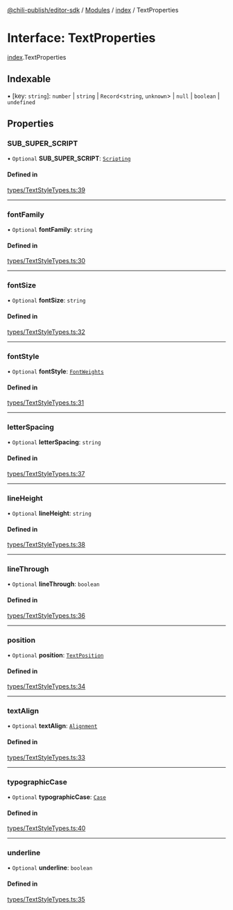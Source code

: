 [@chili-publish/editor-sdk](../README.md) / [Modules](../modules.md) / [index](../modules/index.md) / TextProperties

# Interface: TextProperties

[index](../modules/index.md).TextProperties

## Indexable

▪ [key: `string`]: `number` \| `string` \| `Record`<`string`, `unknown`\> \| ``null`` \| `boolean` \| `undefined`

## Properties

### SUB\_SUPER\_SCRIPT

• `Optional` **SUB\_SUPER\_SCRIPT**: [`Scripting`](../enums/index.Scripting.md)

#### Defined in

[types/TextStyleTypes.ts:39](https://github.com/chili-publish/editor-sdk/blob/c6e096c/types/TextStyleTypes.ts#L39)

___

### fontFamily

• `Optional` **fontFamily**: `string`

#### Defined in

[types/TextStyleTypes.ts:30](https://github.com/chili-publish/editor-sdk/blob/c6e096c/types/TextStyleTypes.ts#L30)

___

### fontSize

• `Optional` **fontSize**: `string`

#### Defined in

[types/TextStyleTypes.ts:32](https://github.com/chili-publish/editor-sdk/blob/c6e096c/types/TextStyleTypes.ts#L32)

___

### fontStyle

• `Optional` **fontStyle**: [`FontWeights`](../enums/index.FontWeights.md)

#### Defined in

[types/TextStyleTypes.ts:31](https://github.com/chili-publish/editor-sdk/blob/c6e096c/types/TextStyleTypes.ts#L31)

___

### letterSpacing

• `Optional` **letterSpacing**: `string`

#### Defined in

[types/TextStyleTypes.ts:37](https://github.com/chili-publish/editor-sdk/blob/c6e096c/types/TextStyleTypes.ts#L37)

___

### lineHeight

• `Optional` **lineHeight**: `string`

#### Defined in

[types/TextStyleTypes.ts:38](https://github.com/chili-publish/editor-sdk/blob/c6e096c/types/TextStyleTypes.ts#L38)

___

### lineThrough

• `Optional` **lineThrough**: `boolean`

#### Defined in

[types/TextStyleTypes.ts:36](https://github.com/chili-publish/editor-sdk/blob/c6e096c/types/TextStyleTypes.ts#L36)

___

### position

• `Optional` **position**: [`TextPosition`](../enums/index.TextPosition.md)

#### Defined in

[types/TextStyleTypes.ts:34](https://github.com/chili-publish/editor-sdk/blob/c6e096c/types/TextStyleTypes.ts#L34)

___

### textAlign

• `Optional` **textAlign**: [`Alignment`](../enums/index.Alignment.md)

#### Defined in

[types/TextStyleTypes.ts:33](https://github.com/chili-publish/editor-sdk/blob/c6e096c/types/TextStyleTypes.ts#L33)

___

### typographicCase

• `Optional` **typographicCase**: [`Case`](../enums/index.Case.md)

#### Defined in

[types/TextStyleTypes.ts:40](https://github.com/chili-publish/editor-sdk/blob/c6e096c/types/TextStyleTypes.ts#L40)

___

### underline

• `Optional` **underline**: `boolean`

#### Defined in

[types/TextStyleTypes.ts:35](https://github.com/chili-publish/editor-sdk/blob/c6e096c/types/TextStyleTypes.ts#L35)
